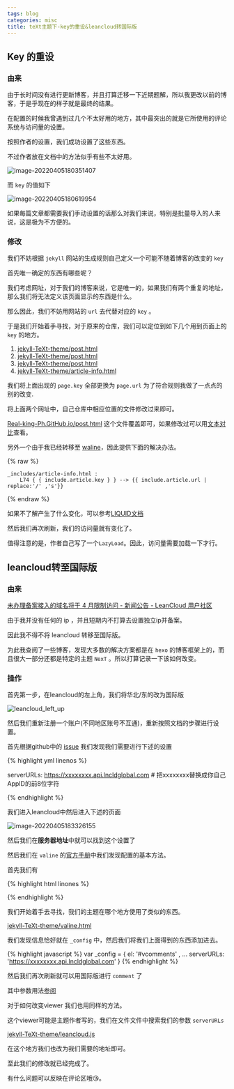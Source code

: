 ```yaml
---
tags: blog
categories: misc
title: teXt主题下-key的重设&leancloud转国际版
---
```


## Key 的重设

### 由来

由于长时间没有进行更新博客，并且打算迁移一下近期题解，所以我更改以前的博客，于是乎现在的样子就是最终的结果。

在配置的时候我曾遇到过几个不太好用的地方，其中最突出的就是它所使用的评论系统与访问量的设置。

按照作者的设置，我们成功设置了这些东西。

不过作者放在文档中的方法似乎有些不太好用。

![image-20220405180351407](https://s2.loli.net/2022/04/05/zl1xQ4U7Z8TRI6v.png)

而 `key` 的值如下

![image-20220405180619954](https://s2.loli.net/2022/04/05/wkgWZGA6FT5qiBv.png)

如果每篇文章都需要我们手动设置的话那么对我们来说，特别是批量导入的人来说，这是极为不方便的。

### 修改

我们不妨根据 `jekyll` 网站的生成规则自己定义一个可能不随着博客的改变的 `key` 

首先唯一确定的东西有哪些呢？

我们考虑网址，对于我们的博客来说，它是唯一的，如果我们有两个重复的地址，那么我们将无法定义该页面显示的东西是什么。

那么因此，我们不妨用网站的 `url` 去代替对应的 `key` 。

于是我们开始着手寻找，对于原来的仓库，我们可以定位到如下几个用到页面上的 `key` 的地方。

1. [jekyll-TeXt-theme/post.html](https://github.com/kitian616/jekyll-TeXt-theme/blob/master/_includes/pageview-providers/leancloud/post.html#L8)
2. [jekyll-TeXt-theme/post.html](https://github.com/kitian616/jekyll-TeXt-theme/blob/master/_includes/pageview-providers/leancloud/post.html#L23)
3. [jekyll-TeXt-theme/post.html](https://github.com/kitian616/jekyll-TeXt-theme/blob/master/_includes/pageview-providers/leancloud/post.html#L26)
3. [jekyll-TeXt-theme/article-info.html](https://github.com/kitian616/jekyll-TeXt-theme/blob/master/_includes/article-info.html#L74)

我们将上面出现的 `page.key` 全部更换为 `page.url` 为了符合规则我做了一点点的别的改变.

将上面两个网址中，自己仓库中相应位置的文件修改过来即可。

[Real-king-Ph.GitHub.io/post.html](https://github.com/Real-king-Ph/Real-king-Ph.GitHub.io/blob/master/_includes/pageview-providers/leancloud/post.html) 这个文件覆盖即可，如果修改过可以用[文本对比](https://kmcha.com/text-compare)查看。

另外一个由于我已经转移至 [waline](https://waline.js.org/)，因此提供下面的解决办法。

{% raw %}

```text
_includes/article-info.html :
	L74 { { include.article.key } } --> {{ include.article.url | replace:'/' ,'s'}}
```

{% endraw %}  


如果不了解产生了什么变化，可以参考[LIQUID文档](https://liquid.bootcss.com/filters/replace/)

然后我们再次刷新，我们的访问量就有变化了。

值得注意的是，作者自己写了一个`LazyLoad`。因此，访问量需要加载一下才行。

## leancloud转至国际版

### 由来

[未办理备案接入的域名将于 4 月限制访问 - 新闻公告 - LeanCloud 用户社区](https://forum.leancloud.cn/t/topic/25129)

由于我并没有任何的 ip ，并且短期内不打算去设置独立ip并备案。

因此我不得不将 leancloud 转移至国际版。

为此我查阅了一些博客，发现大多数的解决方案都是在 `hexo` 的博客框架上的，而且很大一部分还都是特定的主题 `NexT` 。所以打算记录一下该如何改变。

### 操作

首先第一步，在leancloud的左上角，我们将华北/东的改为国际版

![leancloud_left_up](https://s2.loli.net/2022/04/05/XrYPo2UcSnCTiEm.png)

然后我们重新注册一个账户(不同地区账号不互通)，重新按照文档的步骤进行设置。

首先根据github中的 [issue](https://github.com/xCss/Valine/issues/340) 我们发现我们需要进行下述的设置



{% highlight yml linenos %}

serverURLs: https://xxxxxxxx.api.lncldglobal.com # 把xxxxxxxx替换成你自己AppID的前8位字符

{% endhighlight %}

我们进入leancloud中然后进入下述的页面

![image-20220405183326155](https://s2.loli.net/2022/04/05/WmN4pBMeLHCykhV.png)

然后我们在**服务器地址**中就可以找到这个设置了

然后我们在 `valine` 的[官方手册](https://valine.js.org/configuration.html)中我们发现配置的基本方法。

首先我们有



{% highlight html linones %}


<!-- 方法 1 -->
<script>
    new Valine({
        el:'#vcomment',
        appId: 'Your appId',
        appKey: 'Your appKey'
    })
</script>

<!-- 方法 2 -->
<script>
    var valine = new Valine();
    valine.init({
        el:'#vcomment',
        appId: 'Your appId',
        appKey: 'Your appKey'
    })
</script>


{% endhighlight %}

我们开始着手去寻找，我们的主题在哪个地方使用了类似的东西。

[jekyll-TeXt-theme/valine.html](https://github.com/kitian616/jekyll-TeXt-theme/blob/master/_includes/comments-providers/valine.html#L42)

我们发现信息恰好就在 `_config` 中，然后我们将我们上面得到的东西添加进去。

{% highlight javascript %}
var _config = {
    el: '#vcomments' , 
    ...
    serverURLs: 'https://xxxxxxxx.api.lncldglobal.com'
}
{% endhighlight %}

然后我们再次刷新就可以用国际版进行 `comment` 了

其中参数用法[参阅](https://valine.js.org/configuration.html#serverURLs)

对于如何改变viewer 我们也用同样的方法。

这个viewer可能是主题作者写的，我们在文件文件中搜索我们的参数 `serverURLs` 

[jekyll-TeXt-theme/leancloud.js](https://github.com/kitian616/jekyll-TeXt-theme/blob/master/_includes/pageview-providers/leancloud/leancloud.js#L16)

在这个地方我们也改为我们需要的地址即可。

至此我们的修改就已经完成了。

有什么问题可以反映在评论区哦😘。






